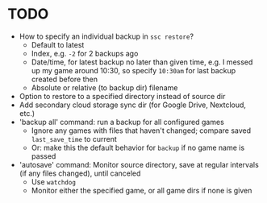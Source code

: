 # TODO

* How to specify an individual backup in `ssc restore`?
  * Default to latest
  * Index, e.g. `-2` for 2 backups ago
  * Date/time, for latest backup no later than given time,
    e.g. I messed up my game around 10:30, so specify `10:30am` for last backup created before then
  * Absolute or relative (to backup dir) filename
* Option to restore to a specified directory instead of source dir 
* Add secondary cloud storage sync dir (for Google Drive, Nextcloud, etc.)
* 'backup all' command: run a backup for all configured games
  * Ignore any games with files that haven't changed; compare saved `last_save_time` to current
  * Or: make this the default behavior for `backup` if no game name is passed
* 'autosave' command: Monitor source directory, save at regular intervals (if any files changed),
  until canceled
  * Use `watchdog`
  * Monitor either the specified game, or all game dirs if none is given
